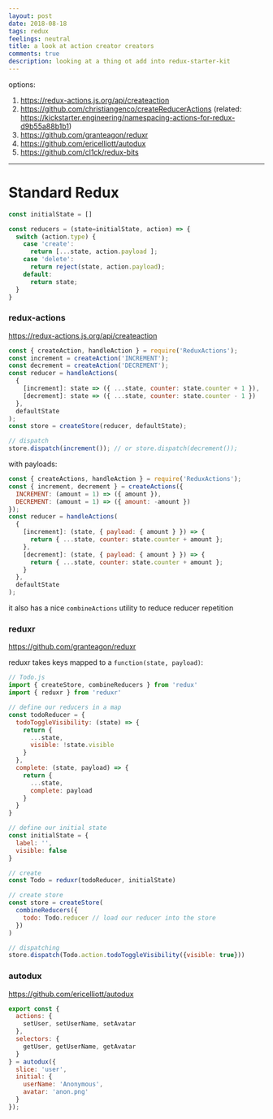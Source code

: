 ```yaml
---
layout: post
date: 2018-08-18
tags: redux
feelings: neutral
title: a look at action creator creators
comments: true
description: looking at a thing ot add into redux-starter-kit
---
```


options:

1. https://redux-actions.js.org/api/createaction
2. https://github.com/christiangenco/createReducerActions (related: https://kickstarter.engineering/namespacing-actions-for-redux-d9b55a88b1b1)
3. https://github.com/granteagon/reduxr
4. https://github.com/ericelliott/autodux
5. https://github.com/cl1ck/redux-bits

---

# Standard Redux

```js
const initialState = []

const reducers = (state=initialState, action) => {
  switch (action.type) {
    case 'create':
      return [...state, action.payload ];
    case 'delete':
      return reject(state, action.payload);
    default:
      return state;
  }
}
```

### redux-actions

https://redux-actions.js.org/api/createaction

```js
const { createAction, handleAction } = require('ReduxActions');
const increment = createAction('INCREMENT');
const decrement = createAction('DECREMENT');
const reducer = handleActions(
  {
    [increment]: state => ({ ...state, counter: state.counter + 1 }),
    [decrement]: state => ({ ...state, counter: state.counter - 1 })
  },
  defaultState
);
const store = createStore(reducer, defaultState);

// dispatch
store.dispatch(increment()); // or store.dispatch(decrement());
```

with payloads:

```js
const { createActions, handleAction } = require('ReduxActions');
const { increment, decrement } = createActions({
  INCREMENT: (amount = 1) => ({ amount }),
  DECREMENT: (amount = 1) => ({ amount: -amount })
});
const reducer = handleActions(
  {
    [increment]: (state, { payload: { amount } }) => {
      return { ...state, counter: state.counter + amount };
    },
    [decrement]: (state, { payload: { amount } }) => {
      return { ...state, counter: state.counter + amount };
    }
  },
  defaultState
);
```

it also has a nice `combineActions` utility to reduce reducer repetition

### reduxr

https://github.com/granteagon/reduxr

reduxr takes keys mapped to a `function(state, payload)`:

```js
// Todo.js
import { createStore, combineReducers } from 'redux'
import { reduxr } from 'reduxr'

// define our reducers in a map
const todoReducer = {
  todoToggleVisibility: (state) => {
    return {
      ...state,
      visible: !state.visible  
    }
  },
  complete: (state, payload) => {
    return {
      ...state,
      complete: payload
    }
  }
}

// define our initial state
const initialState = {
  label: '',
  visible: false
}

// create
const Todo = reduxr(todoReducer, initialState)

// create store
const store = createStore(
  combineReducers({
    todo: Todo.reducer // load our reducer into the store
  })
)

// dispatching
store.dispatch(Todo.action.todoToggleVisibility({visible: true}))
```

### autodux

https://github.com/ericelliott/autodux

```js
export const {
  actions: {
    setUser, setUserName, setAvatar
  },
  selectors: {
    getUser, getUserName, getAvatar
  }
} = autodux({
  slice: 'user',
  initial: {
    userName: 'Anonymous',
    avatar: 'anon.png'
  }
});
```
